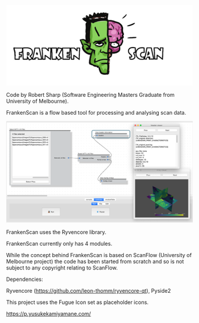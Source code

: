 ![My Image](readmeImages/frankenscan.jpg)

Code by Robert Sharp (Software Engineering Masters Graduate from University of Melbourne).

FrankenScan is a flow based tool for processing and analysing scan data.

![My Image](readmeImages/frankenScanScreenshot.png)

FrankenScan uses the Ryvencore library.

FrankenScan currently only has 4 modules.

While the concept behind FrankenScan is based on ScanFlow (University of Melbourne project) the code has been started from scratch and so is not subject to any copyright relating to ScanFlow.

Dependencies:

Ryvencore (https://github.com/leon-thomm/ryvencore-qt),
Pyside2

This project uses the Fugue Icon set as placeholder icons.

https://p.yusukekamiyamane.com/